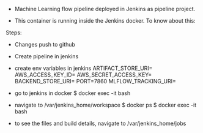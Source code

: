- Machine Learning flow pipeline deployed in Jenkins as pipeline project.

- This container is running inside the Jenkins docker.  To know about this: 

Steps:
- Changes push to github
- Create pipeline in jenkins
- create env variables in jenkins
    ARTIFACT_STORE_URI=<bucket name>
    AWS_ACCESS_KEY_ID=<access key>
    AWS_SECRET_ACCESS_KEY=<secret>
    BACKEND_STORE_URI=<database url>
    PORT=7860
    MLFLOW_TRACKING_URI=<ml flow server url>
    

- go to jenkins in docker 
$ docker exec -it <jenkinsContainerId> bash
- navigate to /var/jenkins_home/workspace
$ docker ps
$ docker exec -it <containerId> bash

- to see the files and build details, navigate to /var/jenkins_home/jobs




